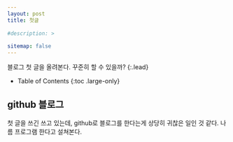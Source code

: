 ```yaml
---
layout: post
title: 첫글
 
#description: >
 
sitemap: false
---
```


블로그 첫 글을 올려본다. 꾸준히 할 수 있을까?
{:.lead}

- Table of Contents
{:toc .large-only}

## github 블로그

첫 글을 쓰긴 쓰고 있는데, github로 블로그를 한다는게 상당히 귀찮은 일인 것 같다. 나름 프로그램 한다고 설쳐본다.
